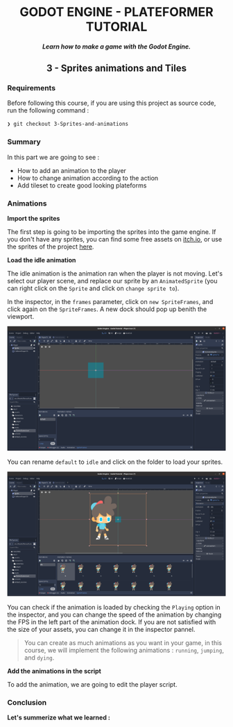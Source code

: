<h1 align="center">GODOT ENGINE - PLATEFORMER TUTORIAL</h1>

_<h5 align="center">Learn how to make a game with the Godot Engine.</h5>_

**<h2 align="center">3 - Sprites animations and Tiles</h2>**

### Requirements

Before following this course, if you are using this project as source code, run the following command :

```bash
❯ git checkout 3-Sprites-and-animations
```

### Summary

In this part we are going to see :

- How to add an animation to the player
- How to change animation according to the action
- Add tileset to create good looking plateforms

### Animations

**Import the sprites**

The first step is going to be importing the sprites into the game engine. If you don't have any sprites, you can find some free assets on [itch.io](https://itch.io/game-assets/free), or use the sprites of the project [here](assets/animations/player).

**Load the idle animation**

The idle animation is the animation ran when the player is not moving. Let's select our player scene, and replace our sprite by an `AnimatedSprite` (you can right click on the `Sprite` and click on `change sprite to`).

In the inspector, in the `frames` parameter, click on `new SpriteFrames`, and click again on the `SpriteFrames`. A new dock should pop up benith the viewport.

![Animation Dock](assets/course/animation_dock.png)

You can rename `default` to `idle` and click on the folder to load your sprites.

![Animation Loaded](assets/course/animation_loaded.png)

You can check if the animation is loaded by checking the `Playing` option in the inspector, and you can change the speed of the animation by changing the FPS in the left part of the animation dock. If you are not satisfied with the size of your assets, you can change it in the inspector pannel.

> You can create as much animations as you want in your game, in this course, we will implement the following animations : `running`, `jumping`, and `dying`.

**Add the animations in the script**

To add the animation, we are going to edit the player script.

### Conclusion

**Let's summerize what we learned :**

